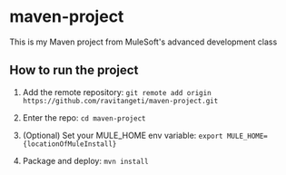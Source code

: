 # maven-project

This is my Maven project from MuleSoft's advanced development class

## How to run the project

1. Add the remote repository: `git remote add origin https://github.com/ravitangeti/maven-project.git`

1. Enter the repo: `cd maven-project`

1. (Optional) Set your MULE_HOME env variable: `export MULE_HOME={locationOfMuleInstall}`

1. Package and deploy: `mvn install` 
